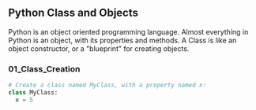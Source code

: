 ## Python Class and Objects
Python is an object oriented programming language. Almost everything in Python is an object, with its properties and methods. A Class is like an object constructor, or a "blueprint" for creating objects.

### 01_Class_Creation
```python
# Create a class named MyClass, with a property named x:
class MyClass:
  x = 5
```
